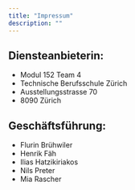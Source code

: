 ```yaml
---
title: "Impressum"
description: ""
---
```


## Diensteanbieterin:

- Modul 152 Team 4
- Technische Berufsschule Zürich
- Ausstellungsstrasse 70
- 8090 Zürich

## Geschäftsführung:
- Flurin Brühwiler
- Henrik Fäh
- Ilias Hatzikiriakos
- Nils Preter
- Mia Rascher

